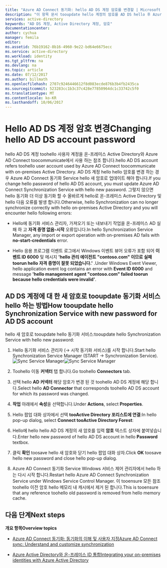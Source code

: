 ```yaml
---
title: "Azure AD Connect 동기화: hello AD DS 계정 암호를 변경할 | Microsoft Docs"
description: "이 항목 문서 tooupdate hello 계정의 암호를 AD DS hello 후 Azure AD Connect가 변경 하는 방법을 설명 합니다."
services: active-directory
keywords: "AD DS 계정, Active Directory 계정, 암호"
documentationcenter: 
author: cychua
manager: femila
editor: 
ms.assetid: 76b19162-8b16-4960-9e22-bd64e6675ecc
ms.service: active-directory
ms.workload: identity
ms.tgt_pltfrm: na
ms.devlang: na
ms.topic: article
ms.date: 07/12/2017
ms.author: billmath
ms.openlocfilehash: 2707c9246446612f8d083ecde876b3b4fb2435ca
ms.sourcegitcommit: 523283cc1b3c37c428e77850964dc1c33742c5f0
ms.translationtype: MT
ms.contentlocale: ko-KR
ms.lasthandoff: 10/06/2017
---
```

# <a name="changing-hello-ad-ds-account-password"></a><span data-ttu-id="bb82d-104">Hello AD DS 계정 암호 변경</span><span class="sxs-lookup"><span data-stu-id="bb82d-104">Changing hello AD DS account password</span></span>
<span data-ttu-id="bb82d-105">hello AD DS 계정 toohello 사용자 계정을 온-프레미스 Active Directory와 Azure AD Connect toocommunicate에서 사용 하는 참조 합니다.</span><span class="sxs-lookup"><span data-stu-id="bb82d-105">hello AD DS account refers toohello user account used by Azure AD Connect toocommunicate with on-premises Active Directory.</span></span> <span data-ttu-id="bb82d-106">AD DS 계정 hello hello 암호를 변경 하는 경우 Azure AD Connect 동기화 Service hello 새 암호로 업데이트 해야 합니다.</span><span class="sxs-lookup"><span data-stu-id="bb82d-106">If you change hello password of hello AD DS account, you must update Azure AD Connect Synchronization Service with hello new password.</span></span> <span data-ttu-id="bb82d-107">그렇지 않으면 hello 동기화 더 이상 동기화 할 수 올바르게 hello로 온-프레미스 Active Directory 및 hello 다음 오류를 발생 합니다.</span><span class="sxs-lookup"><span data-stu-id="bb82d-107">Otherwise, hello Synchronization can no longer synchronize correctly with hello on-premises Active Directory and you will encounter hello following errors:</span></span>

* <span data-ttu-id="bb82d-108">Hello에 동기화 서비스 관리자, 가져오기 또는 내보내기 작업을 온-프레미스 AD 실패 하 고 **자격 증명 없음-시작** 오류입니다.</span><span class="sxs-lookup"><span data-stu-id="bb82d-108">In hello Synchronization Service Manager, any import or export operation with on-premises AD fails with **no-start-credentials** error.</span></span>

* <span data-ttu-id="bb82d-109">Hello 응용 프로그램 이벤트 로그에서 Windows 이벤트 뷰어 오류가 포함 되어 **이벤트 ID 6000** 및 메시지 **'hello 관리 에이전트 "contoso.com" 이므로 실패 toorun hello 자격 증명이 잘못 되었습니다.'** .</span><span class="sxs-lookup"><span data-stu-id="bb82d-109">Under Windows Event Viewer, hello application event log contains an error with **Event ID 6000** and message **'hello management agent "contoso.com" failed toorun because hello credentials were invalid'**.</span></span>


## <a name="how-tooupdate-hello-synchronization-service-with-new-password-for-ad-ds-account"></a><span data-ttu-id="bb82d-110">AD DS 계정에 대 한 새 암호로 tooupdate 동기화 서비스 hello 하는 방법</span><span class="sxs-lookup"><span data-stu-id="bb82d-110">How tooupdate hello Synchronization Service with new password for AD DS account</span></span>
<span data-ttu-id="bb82d-111">hello 새 암호로 tooupdate hello 동기화 서비스:</span><span class="sxs-lookup"><span data-stu-id="bb82d-111">tooupdate hello Synchronization Service with hello new password:</span></span>

1. <span data-ttu-id="bb82d-112">Hello 동기화 서비스 관리자 (→ 시작 동기화 서비스)를 시작 합니다.</span><span class="sxs-lookup"><span data-stu-id="bb82d-112">Start hello Synchronization Service Manager (START → Synchronization Service).</span></span>
</br><span data-ttu-id="bb82d-113">![Sync Service Manager](./media/active-directory-aadconnectsync-service-manager-ui/startmenu.png)</span><span class="sxs-lookup"><span data-stu-id="bb82d-113">![Sync Service Manager](./media/active-directory-aadconnectsync-service-manager-ui/startmenu.png)</span></span>  

2. <span data-ttu-id="bb82d-114">Toohello 이동 **커넥터** 탭 합니다.</span><span class="sxs-lookup"><span data-stu-id="bb82d-114">Go toohello **Connectors** tab.</span></span>

3. <span data-ttu-id="bb82d-115">선택 hello **AD 커넥터** 해당 암호가 변경 된 것 toohello AD DS 계정에 해당 합니다.</span><span class="sxs-lookup"><span data-stu-id="bb82d-115">Select hello **AD Connector** that corresponds toohello AD DS account for which its password was changed.</span></span>

4. <span data-ttu-id="bb82d-116">**작업** 아래에서 **속성**을 선택합니다.</span><span class="sxs-lookup"><span data-stu-id="bb82d-116">Under **Actions**, select **Properties**.</span></span>

5. <span data-ttu-id="bb82d-117">Hello 팝업 대화 상자에서 선택 **tooActive Directory 포리스트에 연결**:</span><span class="sxs-lookup"><span data-stu-id="bb82d-117">In hello pop-up dialog, select **Connect tooActive Directory Forest**:</span></span>

6. <span data-ttu-id="bb82d-118">Hello에 hello hello AD DS 계정의 새 암호를 입력 **암호** 텍스트 상자에 붙여넣습니다.</span><span class="sxs-lookup"><span data-stu-id="bb82d-118">Enter hello new password of hello AD DS account in hello **Password** textbox.</span></span>

7. <span data-ttu-id="bb82d-119">클릭 **확인** toosave hello 새 암호와 닫기 hello 팝업 대화 상자.</span><span class="sxs-lookup"><span data-stu-id="bb82d-119">Click **OK** toosave hello new password and close hello pop-up dialog.</span></span>

8. <span data-ttu-id="bb82d-120">Azure AD Connect 동기화 Service Windows 서비스 제어 관리자에서 hello 하는 다시 시작 합니다.</span><span class="sxs-lookup"><span data-stu-id="bb82d-120">Restart hello Azure AD Connect Synchronization Service under Windows Service Control Manager.</span></span> <span data-ttu-id="bb82d-121">이 tooensure 모든 참조 toohello 이전 암호 hello 메모리 내 캐시에서 제거 된 합니다.</span><span class="sxs-lookup"><span data-stu-id="bb82d-121">This is tooensure that any reference toohello old password is removed from hello memory cache.</span></span>

## <a name="next-steps"></a><span data-ttu-id="bb82d-122">다음 단계</span><span class="sxs-lookup"><span data-stu-id="bb82d-122">Next steps</span></span>
<span data-ttu-id="bb82d-123">**개요 항목**</span><span class="sxs-lookup"><span data-stu-id="bb82d-123">**Overview topics**</span></span>

* [<span data-ttu-id="bb82d-124">Azure AD Connect 동기화: 동기화의 이해 및 사용자 지정</span><span class="sxs-lookup"><span data-stu-id="bb82d-124">Azure AD Connect sync: Understand and customize synchronization</span></span>](active-directory-aadconnectsync-whatis.md)

* [<span data-ttu-id="bb82d-125">Azure Active Directory와 온-프레미스 ID 통합</span><span class="sxs-lookup"><span data-stu-id="bb82d-125">Integrating your on-premises identities with Azure Active Directory</span></span>](active-directory-aadconnect.md)
